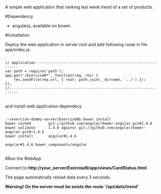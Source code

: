 A simple web application that ranking last week trend of a set of products.

#Dependency

* angularjs, available on bower.

#Installation

Deploy the web application in server root and add following route in file app/index.js:

<pre>
<code>
// application -------------------------------------------------------------
var path = require('path');
app.get('/ExerciseB*', function(req, res) {
	res.sendFile(req.url, { root: path.join(__dirname, '../') }); 
});
//--------------------------------------------------------------------------
</code>
</pre>

and install web application dependecy

<pre>
<code>
:~/exercise-dummy-server/ExerciseB$ bower install
bower cached        git://github.com/angular/bower-angular.git#1.4.6
bower validate      1.4.6 against git://github.com/angular/bower-angular.git#~1.4.5
bower install       angular#1.4.6

angular#1.4.6 bower_components/angular
</code>
</pre>

#Run the WebApp

Connect to **http://your_server/ExerciseB/app/views/CardStatus.html**.
 
The page automatically reload data every 3 seconds.

**Warning! On the server must be exists the route '/api/data/trend'**
